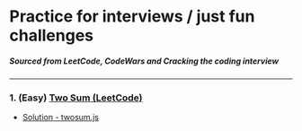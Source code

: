 # Practice for interviews / just fun challenges
##### Sourced from LeetCode, CodeWars and Cracking the coding interview
---

### 1. (Easy) [Two Sum (LeetCode)](https://leetcode.com/problems/two-sum/)
  * [Solution - twosum.js](twoSum.js)


